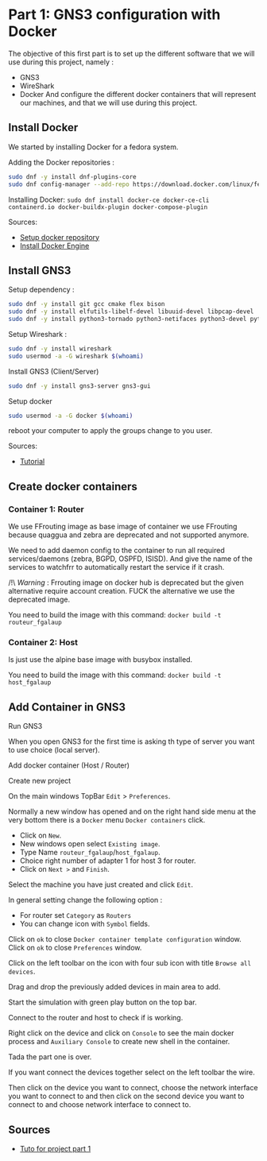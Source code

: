 # Part 1: GNS3 configuration with Docker

The objective of this first part is to set up the different software that we will use during this project, namely : 
- GNS3
- WireShark
- Docker
And configure the different docker containers that will represent our machines, and that we will use during this project.

## Install Docker

We started by installing Docker for a fedora system.

Adding the Docker repositories :
```bash
sudo dnf -y install dnf-plugins-core
sudo dnf config-manager --add-repo https://download.docker.com/linux/fedora/docker-ce.repo
```

Installing Docker:
`sudo dnf install docker-ce docker-ce-cli containerd.io docker-buildx-plugin docker-compose-plugin`

Sources:
 - [Setup docker repository](https://docs.docker.com/engine/install/fedora/#set-up-the-repository)
 - [Install Docker Engine](https://docs.docker.com/engine/install/fedora/#install-docker-engine)

## Install GNS3

Setup dependency :
```bash
sudo dnf -y install git gcc cmake flex bison
sudo dnf -y install elfutils-libelf-devel libuuid-devel libpcap-devel
sudo dnf -y install python3-tornado python3-netifaces python3-devel python-pip python3-setuptools python3-PyQt4 python3-zmq
```

Setup Wireshark :
```bash
sudo dnf -y install wireshark
sudo usermod -a -G wireshark $(whoami)
```

Install GNS3 (Client/Server)
```bash
sudo dnf -y install gns3-server gns3-gui
```

Setup docker
```bash
sudo usermod -a -G docker $(whoami)
```

reboot your computer to apply the groups change to you user.

Sources:
 - [Tutorial](https://computingforgeeks.com/how-to-install-gns3-on-fedora-linux/)

## Create docker containers

### Container 1: Router

We use FFrouting image as base image of container we use FFrouting because quaggua and zebra are deprecated and not supported anymore.

We need to add daemon config to the container to run all required services/daemons (zebra, BGPD, OSPFD, ISISD).
And give the name of the services to watchfrr to automatically restart the service if it crash.

/!\ *Warning* : Frrouting image on docker hub is deprecated but the given alternative require account creation.
FUCK the alternative we use the deprecated image.

You need to build the image with this command:
`docker build -t routeur_fgalaup`

### Container 2: Host

Is just use the alpine base image with busybox installed.

You need to build the image with this command:
`docker build -t host_fgalaup`

## Add Container in GNS3

Run GNS3

When you open GNS3 for the first time is asking th type of server you want to use choice (local server).

Add docker container (Host / Router)

Create new project

On the main windows TopBar `Edit` > `Preferences`.

Normally a new window has opened and on the right hand side menu at the very bottom there is a `Docker` menu `Docker containers` click.

 - Click on `New`.
 - New windows open select `Existing image`.
 - Type Name `routeur_fgalaup`/`host_fgalaup`.
 - Choice right number of adapter 1 for host 3 for router.
 - Click on `Next >` and `Finish`.

Select the machine you have just created and click `Edit`.

In general setting change the following option :
 - For router set `Category` as `Routers`
 - You can change icon with `Symbol` fields.

Click on `ok` to close `Docker container template configuration`  window.
Click on `ok` to close `Preferences` window.

Click on the left toolbar on the icon with four sub icon with title `Browse all devices`.

Drag and drop the previously added devices in main area to add.

Start the simulation with green play button on the top bar.

Connect to the router and host to check if is working.

Right click on the device and click on `Console` to see the main docker process and `Auxiliary Console` to create new shell in the container.

Tada the part one is over.

If you want connect the devices together select on the left toolbar the wire.

Then click on the device you want to connect, choose the network interface you want to connect to and then click on the second device you want to connect to and choose network interface to connect to.

## Sources
 - [Tuto for project part 1](https://www.youtube.com/watch?v=D4nk5VSUelg)

